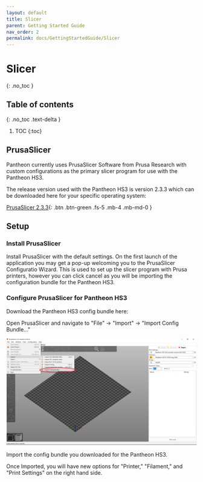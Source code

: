 ```yaml
---
layout: default
title: Slicer
parent: Getting Started Guide
nav_order: 2
permalink: docs/GettingStartedGuide/Slicer
---
```


# Slicer
{: .no_toc }

## Table of contents
{: .no_toc .text-delta }

1. TOC
{:toc}

## PrusaSlicer
Pantheon currently uses PrusaSlicer Software from Prusa Research with custom configurations as the primary slicer program for use with the Pantheon HS3. 

The release version used with the Pantheon HS3 is version 2.3.3 which can be downloaded here for your specific operating system:

[PrusaSlicer 2.3.3](https://github.com/prusa3d/PrusaSlicer/releases/tag/version_2.3.3){: .btn .btn-green .fs-5 .mb-4 .mb-md-0 }

## Setup

### Install PrusaSlicer

Install PrusaSlicer with the default settings. On the first launch of the application you may get a pop-up welcoming you to the PrusaSlicer Configuratio Wizard. This is used to set up the slicer program with Prusa printers, however you can click cancel as you will be importing the configuration bundle for the Pantheon HS3.

### Configure PrusaSlicer for Pantheon HS3

Download the Pantheon HS3 config bundle here:

Open PrusaSlicer and navigate to "File" -> "Import" -> "Import Config Bundle..."

![](assets/Import_Config_Bundle_Image.jpg) 

Import the config bundle you downloaded for the Pantheon HS3.

Once Imported, you will have new options for "Printer," "Filament," and "Print Settings" on the right hand side.